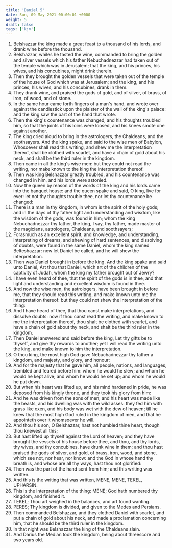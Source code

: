 ```yaml
---
title: 'Daniel 5'
date: Sun, 09 May 2021 00:00:01 +0000
weight: 5
draft: false
tags: ['kjv'] 
---
```


1. Belshazzar the king made a great feast to a thousand of his lords, and drank wine before the thousand.
2. Belshazzar, whiles he tasted the wine, commanded to bring the golden and silver vessels which his father Nebuchadnezzar had taken out of the temple which was in Jerusalem; that the king, and his princes, his wives, and his concubines, might drink therein.
3. Then they brought the golden vessels that were taken out of the temple of the house of God which was at Jerusalem; and the king, and his princes, his wives, and his concubines, drank in them.
4. They drank wine, and praised the gods of gold, and of silver, of brass, of iron, of wood, and of stone.
5. In the same hour came forth fingers of a man's hand, and wrote over against the candlestick upon the plaister of the wall of the king's palace: and the king saw the part of the hand that wrote.
6. Then the king's countenance was changed, and his thoughts troubled him, so that the joints of his loins were loosed, and his knees smote one against another.
7. The king cried aloud to bring in the astrologers, the Chaldeans, and the soothsayers. And the king spake, and said to the wise men of Babylon, Whosoever shall read this writing, and shew me the interpretation thereof, shall be clothed with scarlet, and have a chain of gold about his neck, and shall be the third ruler in the kingdom.
8. Then came in all the king's wise men: but they could not read the writing, nor make known to the king the interpretation thereof.
9. Then was king Belshazzar greatly troubled, and his countenance was changed in him, and his lords were astonied.
10. Now the queen by reason of the words of the king and his lords came into the banquet house: and the queen spake and said, O king, live for ever: let not thy thoughts trouble thee, nor let thy countenance be changed:
11. There is a man in thy kingdom, in whom is the spirit of the holy gods; and in the days of thy father light and understanding and wisdom, like the wisdom of the gods, was found in him; whom the king Nebuchadnezzar thy father, the king, I say, thy father, made master of the magicians, astrologers, Chaldeans, and soothsayers;
12. Forasmuch as an excellent spirit, and knowledge, and understanding, interpreting of dreams, and shewing of hard sentences, and dissolving of doubts, were found in the same Daniel, whom the king named Belteshazzar: now let Daniel be called, and he will shew the interpretation.
13. Then was Daniel brought in before the king. And the king spake and said unto Daniel, Art thou that Daniel, which art of the children of the captivity of Judah, whom the king my father brought out of Jewry?
14. I have even heard of thee, that the spirit of the gods is in thee, and that light and understanding and excellent wisdom is found in thee.
15. And now the wise men, the astrologers, have been brought in before me, that they should read this writing, and make known unto me the interpretation thereof: but they could not shew the interpretation of the thing:
16. And I have heard of thee, that thou canst make interpretations, and dissolve doubts: now if thou canst read the writing, and make known to me the interpretation thereof, thou shalt be clothed with scarlet, and have a chain of gold about thy neck, and shalt be the third ruler in the kingdom.
17. Then Daniel answered and said before the king, Let thy gifts be to thyself, and give thy rewards to another; yet I will read the writing unto the king, and make known to him the interpretation.
18. O thou king, the most high God gave Nebuchadnezzar thy father a kingdom, and majesty, and glory, and honour:
19. And for the majesty that he gave him, all people, nations, and languages, trembled and feared before him: whom he would he slew; and whom he would he kept alive; and whom he would he set up; and whom he would he put down.
20. But when his heart was lifted up, and his mind hardened in pride, he was deposed from his kingly throne, and they took his glory from him:
21. And he was driven from the sons of men; and his heart was made like the beasts, and his dwelling was with the wild asses: they fed him with grass like oxen, and his body was wet with the dew of heaven; till he knew that the most high God ruled in the kingdom of men, and that he appointeth over it whomsoever he will.
22. And thou his son, O Belshazzar, hast not humbled thine heart, though thou knewest all this;
23. But hast lifted up thyself against the Lord of heaven; and they have brought the vessels of his house before thee, and thou, and thy lords, thy wives, and thy concubines, have drunk wine in them; and thou hast praised the gods of silver, and gold, of brass, iron, wood, and stone, which see not, nor hear, nor know: and the God in whose hand thy breath is, and whose are all thy ways, hast thou not glorified:
24. Then was the part of the hand sent from him; and this writing was written.
25. And this is the writing that was written, MENE, MENE, TEKEL, UPHARSIN.
26. This is the interpretation of the thing: MENE; God hath numbered thy kingdom, and finished it.
27. TEKEL; Thou art weighed in the balances, and art found wanting.
28. PERES; Thy kingdom is divided, and given to the Medes and Persians.
29. Then commanded Belshazzar, and they clothed Daniel with scarlet, and put a chain of gold about his neck, and made a proclamation concerning him, that he should be the third ruler in the kingdom.
30. In that night was Belshazzar the king of the Chaldeans slain.
31. And Darius the Median took the kingdom, being about threescore and two years old.
